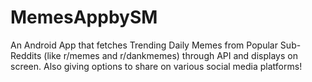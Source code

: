 # MemesAppbySM

An Android App that fetches Trending Daily Memes from Popular Sub-Reddits (like r/memes and r/dankmemes) through API and displays on screen. Also giving options to share on various social media platforms!
